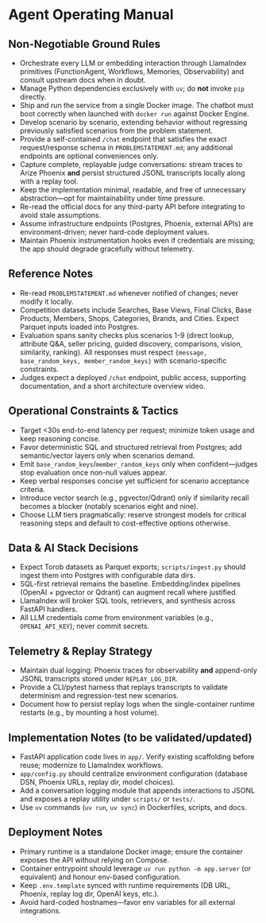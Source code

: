 # Agent Operating Manual

## Non-Negotiable Ground Rules
- Orchestrate every LLM or embedding interaction through LlamaIndex primitives (FunctionAgent, Workflows, Memories, Observability) and consult upstream docs when in doubt.
- Manage Python dependencies exclusively with `uv`; do **not** invoke `pip` directly.
- Ship and run the service from a single Docker image. The chatbot must boot correctly when launched with `docker run` against Docker Engine.
- Develop scenario by scenario, extending behavior without regressing previously satisfied scenarios from the problem statement.
- Provide a self-contained `/chat` endpoint that satisfies the exact request/response schema in `PROBLEMSTATEMENT.md`; any additional endpoints are optional conveniences only.
- Capture complete, replayable judge conversations: stream traces to Arize Phoenix **and** persist structured JSONL transcripts locally along with a replay tool.
- Keep the implementation minimal, readable, and free of unnecessary abstraction—opt for maintainability under time pressure.
- Re-read the official docs for any third-party API before integrating to avoid stale assumptions.
- Assume infrastructure endpoints (Postgres, Phoenix, external APIs) are environment-driven; never hard-code deployment values.
- Maintain Phoenix instrumentation hooks even if credentials are missing; the app should degrade gracefully without telemetry.

## Reference Notes
- Re-read `PROBLEMSTATEMENT.md` whenever notified of changes; never modify it locally.
- Competition datasets include Searches, Base Views, Final Clicks, Base Products, Members, Shops, Categories, Brands, and Cities. Expect Parquet inputs loaded into Postgres.
- Evaluation spans sanity checks plus scenarios 1-9 (direct lookup, attribute Q&A, seller pricing, guided discovery, comparisons, vision, similarity, ranking). All responses must respect `{message, base_random_keys, member_random_keys}` with scenario-specific constraints.
- Judges expect a deployed `/chat` endpoint, public access, supporting documentation, and a short architecture overview video.

## Operational Constraints & Tactics
- Target <30s end-to-end latency per request; minimize token usage and keep reasoning concise.
- Favor deterministic SQL and structured retrieval from Postgres; add semantic/vector layers only when scenarios demand.
- Emit `base_random_keys`/`member_random_keys` only when confident—judges stop evaluation once non-null values appear.
- Keep verbal responses concise yet sufficient for scenario acceptance criteria.
- Introduce vector search (e.g., pgvector/Qdrant) only if similarity recall becomes a blocker (notably scenarios eight and nine).
- Choose LLM tiers pragmatically: reserve strongest models for critical reasoning steps and default to cost-effective options otherwise.

## Data & AI Stack Decisions
- Expect Torob datasets as Parquet exports; `scripts/ingest.py` should ingest them into Postgres with configurable data dirs.
- SQL-first retrieval remains the baseline. Embedding/index pipelines (OpenAI + pgvector or Qdrant) can augment recall where justified.
- LlamaIndex will broker SQL tools, retrievers, and synthesis across FastAPI handlers.
- All LLM credentials come from environment variables (e.g., `OPENAI_API_KEY`); never commit secrets.

## Telemetry & Replay Strategy
- Maintain dual logging: Phoenix traces for observability **and** append-only JSONL transcripts stored under `REPLAY_LOG_DIR`.
- Provide a CLI/pytest harness that replays transcripts to validate determinism and regression-test new scenarios.
- Document how to persist replay logs when the single-container runtime restarts (e.g., by mounting a host volume).

## Implementation Notes (to be validated/updated)
- FastAPI application code lives in `app/`. Verify existing scaffolding before reuse; modernize to LlamaIndex workflows.
- `app/config.py` should centralize environment configuration (database DSN, Phoenix URLs, replay dir, model choices).
- Add a conversation logging module that appends interactions to JSONL and exposes a replay utility under `scripts/` or `tests/`.
- Use `uv` commands (`uv run`, `uv sync`) in Dockerfiles, scripts, and docs.

## Deployment Notes
- Primary runtime is a standalone Docker image; ensure the container exposes the API without relying on Compose.
- Container entrypoint should leverage `uv run python -m app.server` (or equivalent) and honour env-based configuration.
- Keep `.env.template` synced with runtime requirements (DB URL, Phoenix, replay log dir, OpenAI keys, etc.).
- Avoid hard-coded hostnames—favor env variables for all external integrations.
